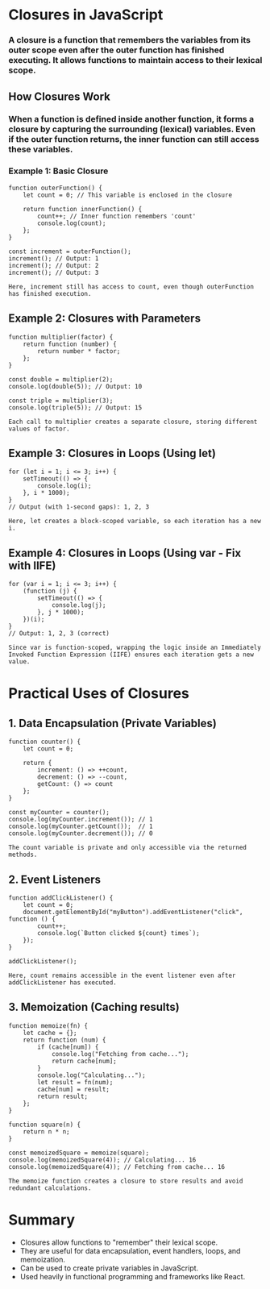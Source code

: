 # Closures in JavaScript

### A closure is a function that remembers the variables from its outer scope even after the outer function has finished executing. It allows functions to maintain access to their lexical scope.

## How Closures Work

### When a function is defined inside another function, it forms a closure by capturing the surrounding (lexical) variables. Even if the outer function returns, the inner function can still access these variables.
### Example 1: Basic Closure

    function outerFunction() {
        let count = 0; // This variable is enclosed in the closure
    
        return function innerFunction() {
            count++; // Inner function remembers 'count'
            console.log(count);
        };
    }

    const increment = outerFunction();
    increment(); // Output: 1
    increment(); // Output: 2
    increment(); // Output: 3
    
    Here, increment still has access to count, even though outerFunction has finished execution.

## Example 2: Closures with Parameters

    function multiplier(factor) {
        return function (number) {
            return number * factor;
        };
    }
    
    const double = multiplier(2);
    console.log(double(5)); // Output: 10
    
    const triple = multiplier(3);
    console.log(triple(5)); // Output: 15
    
    Each call to multiplier creates a separate closure, storing different values of factor.

    
## Example 3: Closures in Loops (Using let)
    
    for (let i = 1; i <= 3; i++) {
        setTimeout(() => {
            console.log(i);
        }, i * 1000);
    }
    // Output (with 1-second gaps): 1, 2, 3
    
    Here, let creates a block-scoped variable, so each iteration has a new i.

## Example 4: Closures in Loops (Using var - Fix with IIFE)

    for (var i = 1; i <= 3; i++) {
        (function (j) {
            setTimeout(() => {
                console.log(j);
            }, j * 1000);
        })(i);
    }
    // Output: 1, 2, 3 (correct)
    
    Since var is function-scoped, wrapping the logic inside an Immediately Invoked Function Expression (IIFE) ensures each iteration gets a new value.

# Practical Uses of Closures

## 1. Data Encapsulation (Private Variables)

    function counter() {
        let count = 0;
    
        return {
            increment: () => ++count,
            decrement: () => --count,
            getCount: () => count
        };
    }
    
    const myCounter = counter();
    console.log(myCounter.increment()); // 1
    console.log(myCounter.getCount());  // 1
    console.log(myCounter.decrement()); // 0
    
    The count variable is private and only accessible via the returned methods.

## 2. Event Listeners

    function addClickListener() {
        let count = 0;
        document.getElementById("myButton").addEventListener("click", function () {
            count++;
            console.log(`Button clicked ${count} times`);
        });
    }
    
    addClickListener();
    
    Here, count remains accessible in the event listener even after addClickListener has executed.

## 3. Memoization (Caching results)

    function memoize(fn) {
        let cache = {};
        return function (num) {
            if (cache[num]) {
                console.log("Fetching from cache...");
                return cache[num];
            }
            console.log("Calculating...");
            let result = fn(num);
            cache[num] = result;
            return result;
        };
    }

    function square(n) {
        return n * n;
    }

    const memoizedSquare = memoize(square);
    console.log(memoizedSquare(4)); // Calculating... 16
    console.log(memoizedSquare(4)); // Fetching from cache... 16

    The memoize function creates a closure to store results and avoid redundant calculations.

# Summary

+ Closures allow functions to "remember" their lexical scope.
+ They are useful for data encapsulation, event handlers, loops, and memoization.
+ Can be used to create private variables in JavaScript.
+ Used heavily in functional programming and frameworks like React.
